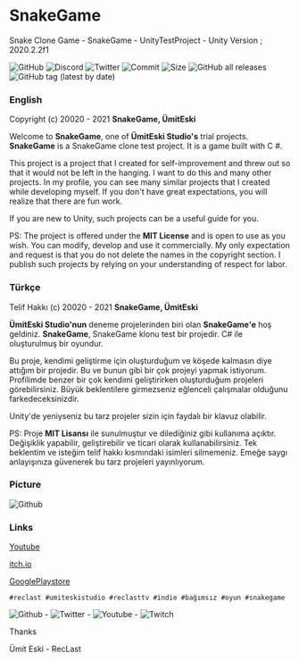 # SnakeGame
Snake Clone Game - SnakeGame - UnityTestProject - Unity Version ; 2020.2.2f1

![GitHub](https://img.shields.io/github/license/RecLast/SnakeGame?logo=github) ![Discord](https://img.shields.io/discord/293337322508910593?logo=discord&logoColor=fff) ![Twitter](https://img.shields.io/twitter/follow/RecLastTV?style=social) ![Commit](https://img.shields.io/github/last-commit/RecLast/SnakeGame) ![Size](https://img.shields.io/github/repo-size/RecLast/SnakeGame) ![GitHub all releases](https://img.shields.io/github/downloads/RecLast/SnakeGame/total?color=green) ![GitHub tag (latest by date)](https://img.shields.io/github/v/tag/RecLast/SnakeGame)

### English

Copyright (c) 20020 - 2021 **SnakeGame, ÜmitEski**

Welcome to **SnakeGame**, one of **ÜmitEski Studio's** trial projects. **SnakeGame** is a SnakeGame clone test project. It is a game built with C #.

This project is a project that I created for self-improvement and threw out so that it would not be left in the hanging. I want to do this and many other projects. In my profile, you can see many similar projects that I created while developing myself. If you don't have great expectations, you will realize that there are fun work.

If you are new to Unity, such projects can be a useful guide for you.

PS: The project is offered under the **MIT License** and is open to use as you wish. You can modify, develop and use it commercially. My only expectation and request is that you do not delete the names in the copyright section. I publish such projects by relying on your understanding of respect for labor.

### Türkçe

Telif Hakkı (c) 20020 - 2021 **SnakeGame, ÜmitEski**

**ÜmitEski Studio'nun** deneme projelerinden biri olan **SnakeGame'e** hoş geldiniz. **SnakeGame**, SnakeGame klonu test bir projedir. C# ile oluşturulmuş bir oyundur.

Bu proje, kendimi geliştirme için oluşturduğum ve köşede kalmasın diye attığım bir projedir. Bu ve bunun gibi bir çok projeyi yapmak istiyorum. Profilimde benzer bir çok kendimi geliştirirken oluşturduğum projeleri görebilirsiniz. Büyük beklentilere girmezseniz eğlenceli çalışmalar olduğunu farkedeceksinizdir.

Unity'de yeniyseniz bu tarz projeler sizin için faydalı bir klavuz olabilir.

PS: Proje **MIT Lisansı** ile sunulmuştur ve dilediğiniz gibi kullanıma açıktır. Değişiklik yapabilir, geliştirebilir ve ticari olarak kullanabilirsiniz. Tek beklentim ve isteğim telif hakkı kısmındaki isimleri silmemeniz. Emeğe saygı anlayışınıza güvenerek bu tarz projeleri yayınlıyorum.

### Picture

![Github](https://i.ibb.co/GxDMSQ6/snakegame.png)

### Links

[Youtube](#) 

[itch.io](#)

[GooglePlaystore](#)

`#reclast #umiteskistudio #reclasttv #indie #bağımsız #oyun #snakegame`

![Github](https://img.shields.io/github/followers/RecLast?style=social) - ![Twitter](https://img.shields.io/twitter/follow/RecLastTV?style=social) - ![Youtube](https://img.shields.io/youtube/views/R15MQj-RHUo?style=social) - ![Twitch](https://img.shields.io/twitch/status/RecLastTV?style=social)

Thanks 

Ümit Eski - RecLast
